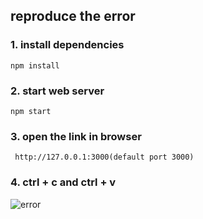 ## reproduce the error
### 1. install dependencies
```
npm install
```
### 2. start web server
```
npm start
```
### 3. open the link in browser
```
 http://127.0.0.1:3000(default port 3000)
```
### 4. ctrl + c and ctrl + v
![error](./error.gif)